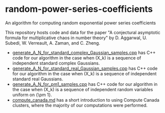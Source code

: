 # random-power-series-coefficients
An algorithm for computing random exponential power series coefficients

This repository hosts code and data for the paper "A conjectural asymptotic formula for multiplicative chaos in number theory" by D. Aggarwal, U. Subedi, W. Verreault, A. Zaman, and C. Zheng. 

* [generate_A_N_for_standard_complex_Gaussian_samples.cpp](https://github.com/asif-z/multiplicative-chaos/blob/main/generate_A_N_for_standard_complex_Gaussian_samples.cpp) has C++ code for our algorithm in the case when (X_k) is a sequence of independent standard complex Gaussians.
* [generate_A_N_for_standard_real_Gaussian_samples.cpp](https://github.com/asif-z/multiplicative-chaos/blob/main/generate_A_N_for_standard_real_Gaussian_samples.cpp) has C++ code for our algorithm in the case when (X_k) is a sequence of independent standard real Gaussians.
* [generate_A_N_for_pm1_samples.cpp](https://github.com/asif-z/multiplicative-chaos/blob/main/generate_A_N_for_pm1_samples.cpp) has C++ code for our algorithm in the case when (X_k) is a sequence of independent random variables uniform on {\pm 1}.
* [compute_canada.md](https://github.com/asif-z/multiplicative-chaos/blob/main/compute_canada.md) has a short introduction to using Compute Canada clusters, where the majority of our computations were performed.
